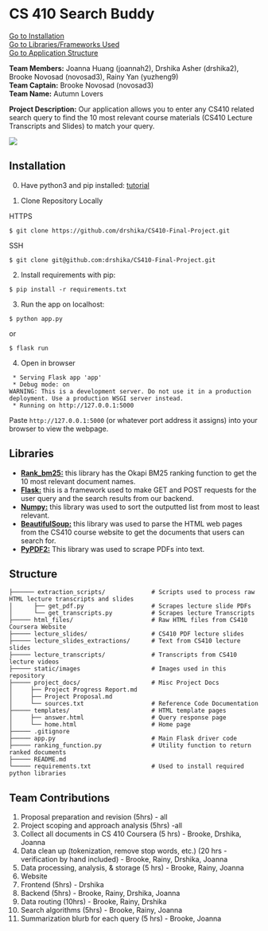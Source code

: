 # CS 410 Search Buddy

[Go to Installation](#installation)   
[Go to Libraries/Frameworks Used](#libraries)   
[Go to Application Structure](#structure)   

**Team Members:** Joanna Huang (joannah2), Drshika Asher (drshika2), Brooke Novosad (novosad3), Rainy Yan (yuzheng9)   
**Team Captain:** Brooke Novosad (novosad3)   
**Team Name:** Autumn Lovers   

**Project Description:** Our application allows you to enter any CS410 related search query to find the 10 most relevant course materials (CS410 Lecture Transcripts and Slides) to match your query. 

![](https://github.com/drshika/CS410-Final-Project/blob/main/static/images/demo.gif)

## Installation
0. Have python3 and pip installed: [tutorial](https://packaging.python.org/en/latest/tutorials/installing-packages/)

1. Clone Repository Locally

HTTPS
```
$ git clone https://github.com/drshika/CS410-Final-Project.git
```
SSH
```
$ git clone git@github.com:drshika/CS410-Final-Project.git
```

2. Install requirements with pip:

```
$ pip install -r requirements.txt
```

3. Run the app on localhost:
```
$ python app.py
```
or 
```
$ flask run
```
4. Open in browser

```CS410-Final-Project git:(main) ✗ python3 app.py
 * Serving Flask app 'app'
 * Debug mode: on
WARNING: This is a development server. Do not use it in a production deployment. Use a production WSGI server instead.
 * Running on http://127.0.0.1:5000
```
Paste `http://127.0.0.1:5000` (or whatever port address it assigns) into your browser to view the webpage. 

## Libraries

- [**Rank_bm25:**](https://github.com/dorianbrown/rank_bm25) this library has the Okapi BM25 ranking function to get the 10 most relevant document names.
- [**Flask:**](https://flask.palletsprojects.com/en/3.0.x/) this is a framework used to make GET and POST requests for the user query and the search results from our backend.
- [**Numpy:**](https://pypi.org/project/numpy/) this library was used to sort the outputted list from most to least relevant.
- [**BeautifulSoup:**](https://pypi.org/project/beautifulsoup4/) this library was used to parse the HTML web pages from the CS410 course website to get the documents that users can search for. 
- [**PyPDF2:**](https://pypi.org/project/PyPDF2/) This library was used to scrape PDFs into text.


## Structure 

```.
├────── extraction_scripts/             # Scripts used to process raw HTML lecture transcripts and slides
│      ├── get_pdf.py                   # Scrapes lecture slide PDFs
│      └── get_transcripts.py           # Scrapes lecture Transcripts
├───── html_files/                      # Raw HTML files from CS410 Coursera Website
├───── lecture_slides/                  # CS410 PDF lecture slides
├───── lecture_slides_extractions/      # Text from CS410 lecture slides
├───── lecture_transcripts/             # Transcripts from CS410 lecture videos
├───── static/images                    # Images used in this repository
├───── project_docs/                    # Misc Project Docs
│     ├── Project Progress Report.md
│     ├── Project Proposal.md
│     └── sources.txt                   # Reference Code Documentation
├───── templates/                       # HTML template pages       
│     ├── answer.html                   # Query response page
│     └── home.html                     # Home page
├───── .gitignore
├───── app.py                           # Main Flask driver code
├───── ranking_function.py              # Utility function to return ranked documents
├───── README.md
└───── requirements.txt                 # Used to install required python libraries
```

## Team Contributions

1. Proposal preparation and revision (5hrs) - all
2. Project scoping and approach analysis (5hrs) -all
3. Collect all documents in CS 410 Coursera (5 hrs) - Brooke, Drshika, Joanna
4. Data clean up (tokenization, remove stop words, etc.) (20 hrs - verification by hand included) - Brooke, Rainy, Drshika, Joanna
5. Data processing, analysis, & storage (5 hrs) - Brooke, Rainy, Joanna
6. Website
7. Frontend (5hrs) - Drshika
8. Backend (5hrs) - Brooke, Rainy, Drshika, Joanna
9. Data routing (10hrs) - Brooke, Rainy, Drshika
10. Search algorithms (5hrs) - Brooke, Rainy, Joanna
11. Summarization blurb for each query (5 hrs) - Brooke, Joanna
